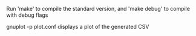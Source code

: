 Run 'make' to compile the standard version, and 'make debug' to compile with debug flags

gnuplot -p plot.conf displays a plot of the generated CSV
